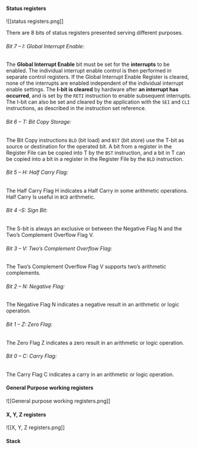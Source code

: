 #### Status registers


![[status registers.png]]

There are 8 bits of status registers presented serving different purposes. 

###### Bit 7 – I: Global Interrupt Enable:
The **Global Interrupt Enable** bit must be set for the **interrupts** to be enabled. The individual interrupt enable control is then performed in separate control registers. If the Global Interrupt Enable Register is cleared, none of the interrupts are enabled independent of the individual interrupt enable settings. The **I-bit is cleared** by hardware after **an interrupt has occurred**, and is set by the `RETI` instruction to enable subsequent interrupts. The I-bit can also be set and cleared by the application with the `SEI` and `CLI` instructions, as described in the instruction set reference.
###### Bit 6 – T: Bit Copy Storage:
The Bit Copy instructions `BLD` (bit load) and `BST` (bit store) use the T-bit as source or destination for the operated bit. A bit from a register in the Register File can be copied into T by the `BST` instruction, and a bit in T can be copied into a bit in a register in the Register File by the `BLD` instruction.
###### Bit 5 – H: Half Carry Flag:
The Half Carry Flag H indicates a Half Carry in some arithmetic operations. Half Carry Is useful in `BCD` arithmetic.
###### Bit 4 –S: Sign Bit:
The S-bit is always an exclusive or between the Negative Flag N and the Two’s Complement Overflow Flag V.
###### Bit 3 – V: Two’s Complement Overflow Flag:
The Two’s Complement Overflow Flag V supports two’s arithmetic complements.
###### Bit 2 – N: Negative Flag:
The Negative Flag N indicates a negative result in an arithmetic or logic operation.
###### Bit 1 – Z: Zero Flag:
The Zero Flag Z indicates a zero result in an arithmetic or logic operation.
###### Bit 0 – C: Carry Flag:
The Carry Flag C indicates a carry in an arithmetic or logic operation.

#### General Purpose working registers
 
![[General purpose working registers.png]]

#### X, Y, Z registers

![[X, Y, Z registers.png]]
#### Stack 
